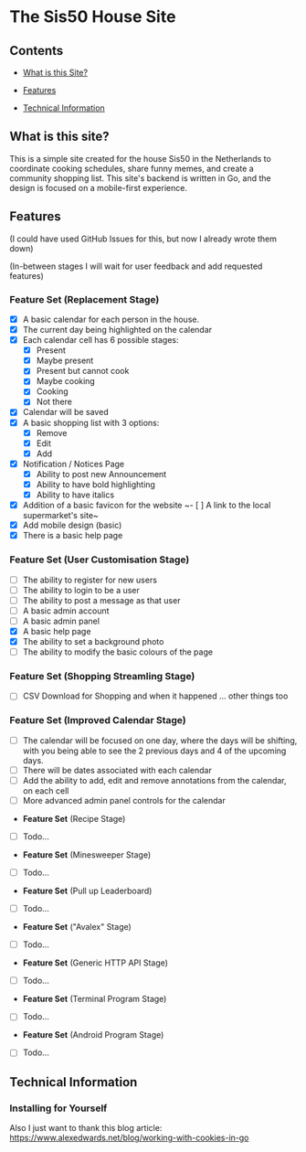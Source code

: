 # The Sis50 House Site

## Contents

- [What is this Site?](#What-is-this-Site)

- [Features](#Features)

- [Technical Information](#Technical-Information)

## What is this site?

This is a simple site created for the house Sis50 in the Netherlands to coordinate cooking schedules, share funny memes, and create a community shopping list. This site's backend is written in Go, and the design is focused on a mobile-first experience.

## Features

(I could have used GitHub Issues for this, but now I already wrote them down)

(In-between stages I will wait for user feedback and add requested features)

### **Feature Set** (Replacement Stage)
- [x] A basic calendar for each person in the house.
- [x] The current day being highlighted on the calendar
- [x] Each calendar cell has 6 possible stages:
    - [x] Present
    - [x] Maybe present
    - [x] Present but cannot cook
    - [x] Maybe cooking
    - [x] Cooking
    - [x] Not there
- [x] Calendar will be saved
- [x] A basic shopping list with 3 options:
    - [x] Remove
    - [x] Edit
    - [x] Add
- [x] Notification / Notices Page
    - [x] Ability to post new Announcement 
    - [x] Ability to have bold highlighting
    - [x] Ability to have italics
- [x] Addition of a basic favicon for the website
~- [ ] A link to the local supermarket's site~
- [x] Add mobile design (basic)
- [x] There is a basic help page

### **Feature Set** (User Customisation Stage)

- [ ] The ability to register for new users
- [ ] The ability to login to be a user
- [ ] The ability to post a message as that user
- [ ] A basic admin account
- [ ] A basic admin panel
- [x] A basic help page
- [x] The ability to set a background photo
- [ ] The ability to modify the basic colours of the page

### **Feature Set** (Shopping Streamling Stage)
- [ ] CSV Download for Shopping and when it happened
... other things too

### **Feature Set** (Improved Calendar Stage)
- [ ] The calendar will be focused on one day, where the days will be shifting, with you being able to see the 2 previous days and 4 of the upcoming days.
- [ ] There will be dates associated with each calendar
- [ ] Add the ability to add, edit and remove annotations from the calendar, on each cell
- [ ] More advanced admin panel controls for the calendar

- **Feature Set** (Recipe Stage)
- [ ] Todo...

- **Feature Set** (Minesweeper Stage)
- [ ] Todo...

- **Feature Set** (Pull up Leaderboard)
- [ ] Todo...

- **Feature Set** ("Avalex" Stage)
- [ ] Todo...

- **Feature Set** (Generic HTTP API Stage)
- [ ] Todo...

- **Feature Set** (Terminal Program Stage)
- [ ] Todo...

- **Feature Set** (Android Program Stage)
- [ ] Todo...


## Technical Information

### Installing for Yourself

Also I just want to thank this blog article:
https://www.alexedwards.net/blog/working-with-cookies-in-go
